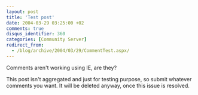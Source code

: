 ```yaml
---
layout: post
title: 'Test post'
date: 2004-03-29 03:25:00 +02
comments: true
disqus_identifier: 360
categories: [Community Server]
redirect_from:
  - /blog/archive/2004/03/29/CommentTest.aspx/
---
```


Comments aren't working using IE, are they?

This post isn't aggregated and just for testing purpose, so submit whatever comments you want. It will be deleted anyway, once this issue is resolved.

